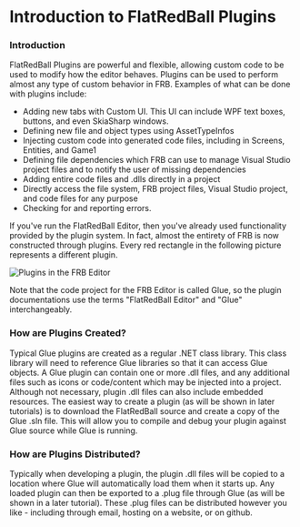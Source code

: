 # Introduction to FlatRedBall Plugins

### Introduction

FlatRedBall Plugins are powerful and flexible, allowing custom code to be used to modify how the editor behaves. Plugins can be used to perform almost any type of custom behavior in FRB. Examples of what can be done with plugins include:

* Adding new tabs with Custom UI. This UI can include WPF text boxes, buttons, and even SkiaSharp windows.
* Defining new file and object types using AssetTypeInfos
* Injecting custom code into generated code files, including in Screens, Entities, and Game1
* Defining file dependencies which FRB can use to manage Visual Studio project files and to notify the user of missing dependencies
* Adding entire code files and .dlls directly in a project
* Directly access the file system, FRB project files, Visual Studio project, and code files for any purpose
* Checking for and reporting errors.

If you've run the FlatRedBall Editor, then you've already used functionality provided by the plugin system. In fact, almost the entirety of FRB is now constructed through plugins. Every red rectangle in the following picture represents a different plugin.

![Plugins in the FRB Editor](../../media/2023-04-img\_6444b3c9c3fa9.png)

Note that the code project for the FRB Editor is called Glue, so the plugin documentations use the terms "FlatRedBall Editor" and "Glue" interchangeably.

### How are Plugins Created?

Typical Glue plugins are created as a regular .NET class library. This class library will need to reference Glue libraries so that it can access Glue objects. A Glue plugin can contain one or more .dll files, and any additional files such as icons or code/content which may be injected into a project. Although not necessary, plugin .dll files can also include embedded resources. The easiest way to create a plugin (as will be shown in later tutorials) is to download the FlatRedBall source and create a copy of the Glue .sln file. This will allow you to compile and debug your plugin against Glue source while Glue is running.

### How are Plugins Distributed?

Typically when developing a plugin, the plugin .dll files will be copied to a location where Glue will automatically load them when it starts up. Any loaded plugin can then be exported to a .plug file through Glue (as will be shown in a later tutorial). These .plug files can be distributed however you like - including through email, hosting on a website, or on github.
